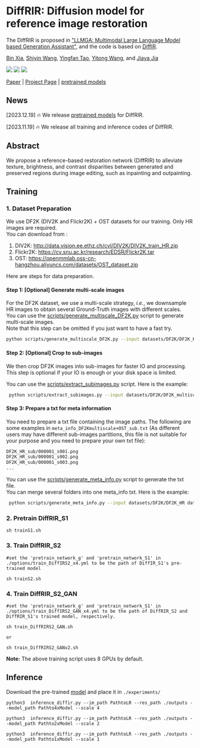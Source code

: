 # DiffRIR: Diffusion model for reference image restoration

The DiffRIR is proposed in ["LLMGA: Multimodal Large Language Model based Generation Assistant"](https://arxiv.org/pdf/2311.16500.pdf), and the code is based on [DiffIR](https://github.com/Zj-BinXia/DiffIR).

[Bin Xia](https://scholar.google.com/citations?user=rh2fID8AAAAJ&hl=zh-CN), [Shiyin Wang](), [Yingfan Tao](https://scholar.google.com/citations?user=GYDnPdQAAAAJ&hl=zh-CN&oi=ao), [Yitong Wang](https://scholar.google.com/citations?user=NfFTKfYAAAAJ&hl=zh-CN), and [Jiaya Jia](https://scholar.google.com/citations?user=XPAkzTEAAAAJ&hl=zh-CN&oi=ao)

<a href="https://llmga.github.io/"><img src="https://img.shields.io/badge/Project-Page-Green"></a>
<a href='https://llmga.github.io/'><img src='https://img.shields.io/badge/Project-Demo-violet'></a>
<a href="https://arxiv.org/pdf/2311.16500.pdf"><img src='https://img.shields.io/badge/Paper-Arxiv-red'></a> 

[Paper](https://arxiv.org/pdf/2311.16500.pdf) | [Project Page](https://github.com/Zj-BinXia/DiffRIR) | [pretrained models](https://drive.google.com/drive/folders/18FWpDCE9z3vS9hEvezxROzTz5hwozRiz?usp=drive_link)

## News
[2023.12.19]   🔥 We release [pretrained models](https://drive.google.com/drive/folders/18FWpDCE9z3vS9hEvezxROzTz5hwozRiz?usp=drive_link) for DiffRIR.

[2023.11.19]   🔥 We release all training and inference codes of DiffRIR.

## Abstract
We propose a reference-based restoration network (DiffRIR) to alleviate texture, brightness, and contrast disparities between generated and preserved regions during image editing, such as inpainting and outpainting.

## Training

### 1. Dataset Preparation

We use DF2K (DIV2K and Flickr2K) + OST datasets for our training. Only HR images are required. <br>
You can download from :

1. DIV2K: http://data.vision.ee.ethz.ch/cvl/DIV2K/DIV2K_train_HR.zip
2. Flickr2K: https://cv.snu.ac.kr/research/EDSR/Flickr2K.tar
3. OST: https://openmmlab.oss-cn-hangzhou.aliyuncs.com/datasets/OST_dataset.zip

Here are steps for data preparation.

#### Step 1: [Optional] Generate multi-scale images

For the DF2K dataset, we use a multi-scale strategy, *i.e.*, we downsample HR images to obtain several Ground-Truth images with different scales. <br>
You can use the [scripts/generate_multiscale_DF2K.py](scripts/generate_multiscale_DF2K.py) script to generate multi-scale images. <br>
Note that this step can be omitted if you just want to have a fast try.

```bash
python scripts/generate_multiscale_DF2K.py --input datasets/DF2K/DF2K_HR --output datasets/DF2K/DF2K_multiscale
```

#### Step 2: [Optional] Crop to sub-images

We then crop DF2K images into sub-images for faster IO and processing.<br>
This step is optional if your IO is enough or your disk space is limited.

You can use the [scripts/extract_subimages.py](scripts/extract_subimages.py) script. Here is the example:

```bash
 python scripts/extract_subimages.py --input datasets/DF2K/DF2K_multiscale --output datasets/DF2K/DF2K_multiscale_sub --crop_size 400 --step 200
```

#### Step 3: Prepare a txt for meta information

You need to prepare a txt file containing the image paths. The following are some examples in `meta_info_DF2Kmultiscale+OST_sub.txt` (As different users may have different sub-images partitions, this file is not suitable for your purpose and you need to prepare your own txt file):

```txt
DF2K_HR_sub/000001_s001.png
DF2K_HR_sub/000001_s002.png
DF2K_HR_sub/000001_s003.png
...
```

You can use the [scripts/generate_meta_info.py](scripts/generate_meta_info.py) script to generate the txt file. <br>
You can merge several folders into one meta_info txt. Here is the example:

```bash
 python scripts/generate_meta_info.py --input datasets/DF2K/DF2K_HR datasets/DF2K/DF2K_multiscale --root datasets/DF2K datasets/DF2K --meta_info datasets/DF2K/meta_info/meta_info_DF2Kmultiscale.txt
```

### 2.  Pretrain DiffRIR_S1
```
sh trainS1.sh
```

### 3.  Train DiffRIR_S2

```
#set the 'pretrain_network_g' and 'pretrain_network_S1' in ./options/train_DiffIRS2_x4.yml to be the path of DiffIR_S1's pre-trained model

sh trainS2.sh
```

### 4.  Train DiffRIR_S2_GAN

```
#set the 'pretrain_network_g' and 'pretrain_network_S1' in ./options/train_DiffIRS2_GAN_x4.yml to be the path of DiffRIR_S2 and DiffRIR_S1's trained model, respectively.

sh train_DiffRIRS2_GAN.sh

or

sh train_DiffRIRS2_GANv2.sh
```

**Note:** The above training script uses 8 GPUs by default. 



## Inference
Download the pre-trained [model]() and place it in `./experiments/`

```
python3  inference_diffir.py --im_path PathtoLR --res_path ./outputs --model_path Pathto4xModel --scale 4

python3  inference_diffir.py --im_path PathtoLR --res_path ./outputs --model_path Pathto2xModel --scale 2

python3  inference_diffir.py --im_path PathtoLR --res_path ./outputs --model_path Pathto1xModel --scale 1
```






